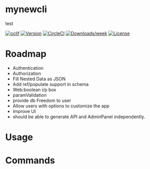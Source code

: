 # mynewcli

test

[![oclif](https://img.shields.io/badge/cli-oclif-brightgreen.svg)](https://oclif.io)
[![Version](https://img.shields.io/npm/v/mynewcli.svg)](https://npmjs.org/package/mynewcli)
[![CircleCI](https://circleci.com/gh/NamanAulakh/mynewcli/tree/master.svg?style=shield)](https://circleci.com/gh/NamanAulakh/mynewcli/tree/master)
[![Downloads/week](https://img.shields.io/npm/dw/mynewcli.svg)](https://npmjs.org/package/mynewcli)
[![License](https://img.shields.io/npm/l/mynewcli.svg)](https://github.com/NamanAulakh/mynewcli/blob/master/package.json)

<!-- toc -->

# Roadmap

- Authentication
- Authorization
- Fill Nested Data as JSON
- Add ref/populate support in schema
- Web:boolean i/p box
- paramValidation
- provide db Freedom to user
- Allow users with options to customize the app
- Improve UI
- should be able to generate API and AdminPanel independently.

# Usage

<!-- usage -->

# Commands

<!-- commands -->

  <!-- commands -->
